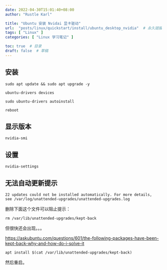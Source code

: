 ```yaml
---
date: 2022-04-30T15:01:40+08:00
author: "Rustle Karl"

title: "Ubuntu 安装 Nvidai 显卡驱动"
url:  "posts/linux/quickstart/install/ubuntu_desktop_nvidia"  # 永久链接
tags: [ "Linux" ]
categories: [ "Linux 学习笔记" ]

toc: true  # 目录
draft: false  # 草稿
---
```


## 安装

```shell
sudo apt update && sudo apt upgrade -y
```

```shell
ubuntu-drivers devices
```

```shell
sudo ubuntu-drivers autoinstall
```

```shell
reboot
```

## 显示版本

```shell
nvidia-smi
```

## 设置

```shell
nvidia-settings
```

## 无法自动更新提示

```
22 updates could not be installed automatically. For more details,
see /var/log/unattended-upgrades/unattended-upgrades.log
```

删除下面这个文件可以阻止提示：

```shell
rm /var/lib/unattended-upgrades/kept-back
```

但很快还会出现。。。

https://askubuntu.com/questions/601/the-following-packages-have-been-kept-back-why-and-how-do-i-solve-it

```
apt install $(cat /var/lib/unattended-upgrades/kept-back)
```

然后重启。
